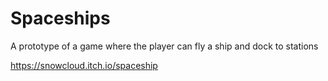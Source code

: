 # Spaceships

A prototype of a game where the player can fly a ship and dock to stations

https://snowcloud.itch.io/spaceship
